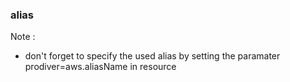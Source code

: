 ### alias

Note :

* don't forget to specify the used alias by setting the paramater prodiver=aws.aliasName in resource
